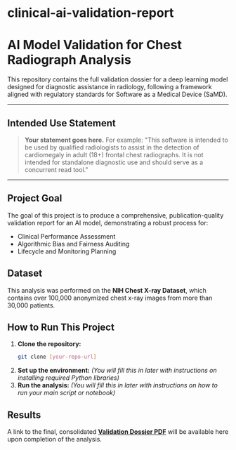 # clinical-ai-validation-report
# AI Model Validation for Chest Radiograph Analysis

This repository contains the full validation dossier for a deep learning model designed for diagnostic assistance in radiology, following a framework aligned with regulatory standards for Software as a Medical Device (SaMD).

---

##  Intended Use Statement

> **Your statement goes here.** For example: "This software is intended to be used by qualified radiologists to assist in the detection of cardiomegaly in adult (18+) frontal chest radiographs. It is not intended for standalone diagnostic use and should serve as a concurrent read tool."

---

## Project Goal

The goal of this project is to produce a comprehensive, publication-quality validation report for an AI model, demonstrating a robust process for:
* Clinical Performance Assessment
* Algorithmic Bias and Fairness Auditing
* Lifecycle and Monitoring Planning

## Dataset

This analysis was performed on the **NIH Chest X-ray Dataset**, which contains over 100,000 anonymized chest x-ray images from more than 30,000 patients.

## How to Run This Project

1.  **Clone the repository:**
    ```bash
    git clone [your-repo-url]
    ```
2.  **Set up the environment:**
    *(You will fill this in later with instructions on installing required Python libraries)*
3.  **Run the analysis:**
    *(You will fill this in later with instructions on how to run your main script or notebook)*

## Results

A link to the final, consolidated **[Validation Dossier PDF](./validation_report_final.pdf)** will be available here upon completion of the analysis.
